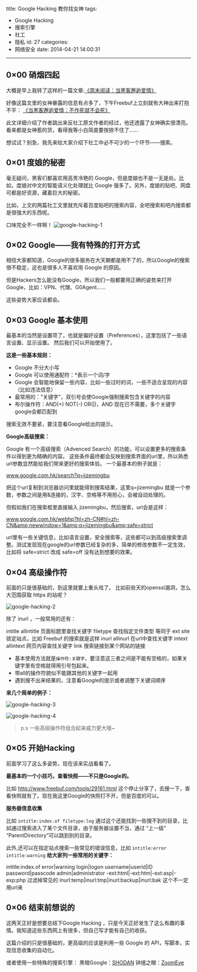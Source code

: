 title: Google Hacking 教你找女神
tags:
  - Google Hacking
  - 搜索引擎
  - 社工
  - 隐私
id: 27
categories:
  - 网络安全
date: 2014-04-21 14:00:31
---

## 0×00 硝烟四起

大概是早上我转了这样的一篇文章:[《周末阅读：当黑客邂逅爱情》](http://www.freebuf.com/articles/others-articles/32389.html)

好像这篇文里的女神暴露的信息有点多了，下午Freebuf上立刻就有大神出来打抱不平：
[《当黑客邂逅爱情：不作死就不会死》](http://www.freebuf.com/articles/others-articles/32551.html)

此文详细介绍了作者跳出来反社工原文作者的经过，他还透露了女神确实很漂亮。看来都是女神惹的货，看得我等小白简直要按捺不住了……

想试试？别急，我先来给大家介绍下社工中必不可少的一个环节——搜索。
<!--more-->

## 0×01 度娘的秘密

毫无疑问，黑客们都喜欢用高贵冷艳的 Google，但是度娘也不是一无是处。比如，度娘对中文的智能语义化处理就比 Google 强多了。另外，度娘的贴吧、网盘可都是好资源，藏着巨大的秘密。

比如，上文的两篇社工文里就充斥着百度贴吧的搜索内容，全吧搜索和吧内搜索都是很强大的东西呢。

口味完全不一样啊！
![google-hacking-1](http://coffinblog.qiniudn.com/upload/2014/04/google-hacking-01.png)

## 0×02 Google——我有特殊的打开方式

相信大家都知道，Google的很多服务在大天朝都是用不了的，所以Google的搜索很不稳定，这也是很多人不喜欢用 Google 的原因。

但是Hackers怎么能没有Google，所以我们一般都要用正确的姿势来打开Google，比如：VPN、代理、G0Agent……

这些姿势大家应该都会。

## 0×03 Google 基本使用

最基本的当然是设置项了，也就是偏好设置（Preferences），这里包括了一些语言设置、显示设置。
然后我们可以开始使用了。

**这是一些基本规则：**

*   Google 不分大小写
*   Google 可以使用通配符：*表示一个词/字
*   Google 会智能地保留一些内容，比如一些过时的词，一些不适合呈现的内容（比如违法信息）
*   最常用的："关键字"，双引号会使Google强制搜索包含关键字的内容
*   布尔操作符：AND(+) NOT(-) OR(|)，AND 现在已不需要，多个关键字google会都匹配到

搜索无效不要紧，要注意看Google给出的提示。

**Google高级搜索：**

Google 有一个高级搜索（Advenced Search）的功能，可以设置更多的搜索条件以得到更为精确的内容。
这些条件最终都会反映到搜索界面的url里，所以熟悉url参数显然能给我们带来更好的搜索体验。
一个最基本的例子就是：

www.google.com.hk/search?q=jizemingbu

把这个url复制到浏览器访问里就能得到搜索结果，这里q=jizemingbu 就是一个参数，参数之间是用&amp;连接的，汉字、空格等不用担心，会被自动处理的。

但假如我们在搜索框里直接输入 jizemingbu，然后搜索，url会是这样：

www.google.com.hk/webhp?hl=zh-CN#hl=zh-CN&amp;newwindow=1&amp;q=jizemingbu&amp;safe=strict

url里有一些关键信息，比如语言设置，安全搜索等，这些都可以到高级搜索里调整。测试发现现在google的url参数已经复杂的多，简单的修改参数不一定生效，比如将 safe=strict 改成 safe=off 没有达到想要的效果。

## 0×04 高级操作符

前面的只是很基础的，到这里就要上重头戏了。
比如前些天的openssl漏洞，怎么大范围获取 https 的站呢？

![google-hacking-2](http://coffinblog.qiniudn.com/upload/2014/04/google-hacking-02.png)

除了 inurl ，一般常用的还有：

intitle allintitle 页面标题里查找关键字
filetype 查找指定文件类型 等同于 ext
site 锁定站点，比如 Freebuf 的搜索就是这样
inurl allinurl 在url中查找关键字
intext allintext 网页内容查找关键字
link 搜索链接到某个网站的链接

*   基本使用方法就是`操作符:关键字`，要注意这三者之间是不能有空格的，如果关键字里有空格就得用引号包起来。
*   带all的操作符貌似不能跟其他的关键字一起用
*   遇到搜不出来结果的，注意看Google的提示或者调整下关键词顺序

**来几个简单的例子：**

![google-hacking-3](http://coffinblog.qiniudn.com/upload/2014/04/google-hacking-03.png)

![google-hacking-4](http://coffinblog.qiniudn.com/upload/2014/04/google-hacking-04.png)

> p.s 一些高级操作符组合起来威力更大哦~

## 0×05 开始Hacking

前面学习了这么多姿势，现在该来实战看看了。

**最基本的一个小技巧，查看快照——不只是Google的。**

比如 http://www.freebuf.com/tools/29161.html 这个停止分享了，去搜一下，查看快照就有了。现在我这里Google的快照打不开，但是百度的可以。

**服务器信息收集**

比如 `intitle:index.of filetype:log`
通过这个还能找到一些搜不到的目录，比如通过搜索进入了某个文件目录，由于服务器设置不当，通过 “上一级” “ParentDirectory”可以跳到别的目录。

此外,还可以在指定站点搜索一些常见的错误信息，比如 `intitle:error intitle:warning`
**给大家列一些常用的关键字：**

intitle:index.of
error|warning
login|logon
username|userid|ID
password|passcode
admin|administrator
-ext:html|-ext:htm|-ext:asp|-exp:php 过滤掉常见的
inurl:temp|inurl:tmp|inurl:backup|inurl:bak 这个不一定用url来

## 0×06 结束前想说的

这两天正好是想要总结下Google Hacking ，只是今天正好发生了这么有趣的事情。我知道这些东西网上有很多，但自己写才能有自己的收获。

这篇介绍的只是很基础的，更高级的应该是利用一些 Google 的 API，写脚本，实现信息收集的自动化。

或者使用一些特殊的搜索引擎：
黑暗Google：[SHODAN](http://www.shodanhq.com/)
钟馗之眼：[ZoomEye](http://www.zoomeye.org)